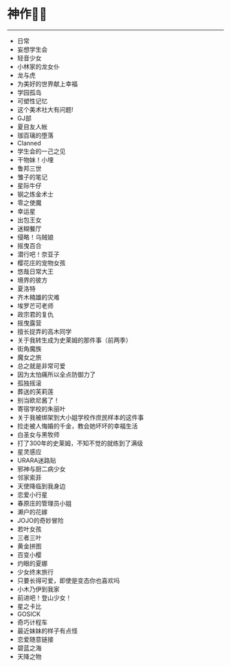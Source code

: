 # 神作🏳️‍⚧️
---
- 日常
- 妄想学生会
- 轻音少女
- 小林家的龙女仆
- 龙与虎
- 为美好的世界献上幸福
- 学园孤岛
- 可塑性记忆
- 这个美术社大有问题!
- GJ部
- 夏目友人帐
- 珈百璃的堕落
- Clanned
- 学生会的一己之见
- 干物妹！小埋
- 鲁邦三世
- 雏子的笔记
- 星际牛仔
- 钢之炼金术士
- 零之使魔
- 幸运星
- 出包王女
- 迷糊餐厅
- 侵略！乌贼娘
- 摇曳百合
- 潜行吧！奈亚子
- 樱花庄的宠物女孩
- 悠哉日常大王
- 境界的彼方
- 夏洛特
- 齐木楠雄的灾难
- 埃罗芒可老师
- 政宗君的复仇
- 摇曳露营
- 擅长捉弄的高木同学
- 关于我转生成为史莱姆的那件事（前两季）
- 街角魔族
- 魔女之旅
- 总之就是非常可爱
- 因为太怕痛所以全点防御力了
- 孤独摇滚
- 葬送的芙莉莲
- 别当欧尼酱了！
- 寄宿学校的朱丽叶
- 关于我被绑架到大小姐学校作庶民样本的这件事
- 捡走被人悔婚的千金，教会她坏坏的幸福生活
- 白圣女与黑牧师
- 打了300年的史莱姆，不知不觉的就练到了满级
- 星灵感应
- URARA迷路贴
- 邪神与厨二病少女
- 邻家索菲
- 天使降临到我身边
- 恋爱小行星
- 春原庄的管理员小姐
- 濑户的花嫁
- JOJO的奇妙冒险
- 若叶女孩
- 三者三叶
- 黄金拼图
- 百变小樱
- 灼眼的夏娜
- 少女终末旅行
- 只要长得可爱，即使是变态你也喜欢吗
- 小木乃伊到我家
- 前进吧！登山少女！
- 星之卡比
- GOSICK
- 奇巧计程车
- 最近妹妹的样子有点怪
- 恋爱随意链接
- 碧蓝之海
- 天降之物